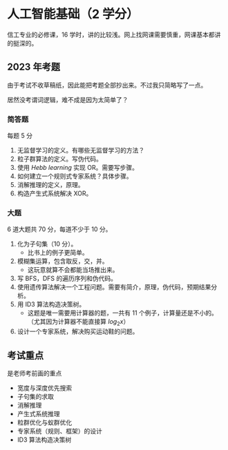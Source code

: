 # 人工智能基础（2 学分）

信工专业的必修课，16 学时，讲的比较浅。网上找网课需要慎重，网课基本都讲的挺深的。

## 2023 年考题

由于考试不收草稿纸，因此能把考题全部抄出来。不过我只简略写了一点。

居然没考谓词逻辑，难不成是因为太简单了？

### 简答题

每题 5 分

1. 无监督学习的定义。有哪些无监督学习的方法？
2. 粒子群算法的定义。写伪代码。
3. 使用 _Hebb learning_ 实现 OR。需要写步骤。
4. 如何建立一个规则式专家系统？具体步骤。
5. 消解推理的定义，原理。
6. 构造产生式系统解决 XOR。

### 大题

6 道大题共 70 分，每道不少于 10 分。

1. 化为子句集（10 分）。
   - 比书上的例子更简单。
2. 模糊集运算，包含取反，交，并。
   - 这玩意就算不会都能当场推出来。
3. 写 BFS，DFS 的遍历序列和伪代码。
4. 使用遗传算法解决一个工程问题。需要有简介，原理，伪代码，预期结果分析。
5. 用 ID3 算法构造决策树。
   - 这题是唯一需要用计算器的题，一共有 11 个例子，计算量还是不小的。（尤其因为计算器不能直接算 $log_2x$）
6. 设计一个专家系统，解决购买运动鞋的问题。

## 考试重点

是老师考前画的重点

- 宽度与深度优先搜索
- 子句集的求取
- 消解推理
- 产生式系统推理
- 粒群优化与蚁群优化
- 专家系统（规则、框架）的设计
- ID3 算法构造决策树
